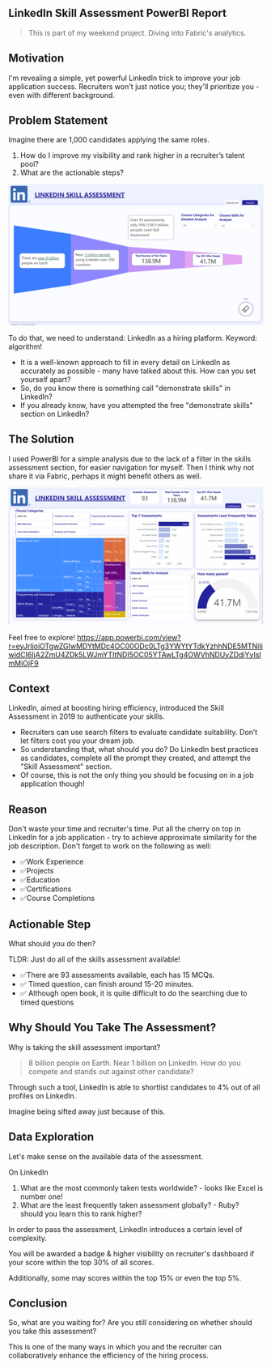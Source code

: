 ## LinkedIn Skill Assessment PowerBI Report

> This is part of my weekend project. Diving into Fabric's analytics.

## Motivation

I'm revealing a simple, yet powerful LinkedIn trick to improve your job application success. Recruiters won't just notice you; they'll prioritize you - even with different background.

## Problem Statement 

Imagine there are 1,000 candidates applying the same roles. 

1. How do I improve my visibility and rank higher in a recruiter’s talent pool?
2. What are the actionable steps?

![Alt text](PowerBI_funnel-1.PNG)

To do that, we need to understand:
LinkedIn as a hiring platform. Keyword: algorithm!
-  It is a well-known approach to fill in every detail on LinkedIn as accurately as possible - many have talked about this. How can you set yourself apart? 
- So, do you know there is something call "demonstrate skills" in LinkedIn?
- If you already know, have you attempted the free "demonstrate skills" section on LinkedIn?

## The Solution 
I used PowerBI for a simple analysis due to the lack of a filter in the skills assessment section, for easier navigation for myself. Then I think why not share it via Fabric, perhaps it might benefit others as well.

![Alt text](PowerBI_report-1.PNG) 


Feel free to explore!
https://app.powerbi.com/view?r=eyJrIjoiOTgwZGIwMDYtMDc4OC00ODc0LTg3YWYtYTdkYzhhNDE5MTNiIiwidCI6IjA2ZmU4ZDk5LWJmYTItNDI5OC05YTAwLTg4OWVhNDUyZDdjYyIsImMiOjF9


## Context 
LinkedIn, aimed at boosting hiring efficiency, introduced the Skill Assessment in 2019 to authenticate your skills. 

- Recruiters can use search filters to evaluate candidate suitability. Don’t let filters cost you your dream job.
- So understanding that, what should you do? Do LinkedIn best practices as candidates, complete all the prompt they created, and attempt the "Skill Assessment" section. 
- Of course, this is not the only thing you should be focusing on in a job application though!

## Reason
Don't waste your time and recruiter's time. Put all the cherry on top in LinkedIn for a job application - try to achieve approximate similarity for the job description. Don't forget to work on the following as well:

* ✅Work Experience
* ✅Projects
* ✅Education
* ✅Certifications
* ✅Course Completions

## Actionable Step
What should you do then?

TLDR: Just do all of the skills assessment available!

* ✅There are 93 assessments available, each has 15 MCQs. 
* ✅ Timed question, can finish around 15-20 minutes. 
* ✅ Although open book, it is quite difficult to do the searching due to timed questions

## Why Should You Take The Assessment?
Why is taking the skill assessment important?

> 8 billion people on Earth. Near 1 billion on LinkedIn. How do you compete and stands out against other candidate?

Through such a tool, LinkedIn is able to shortlist candidates to 4% out of all profiles on LinkedIn. 

Imagine being sifted away just because of this.

## Data Exploration

Let's make sense on the available  data of the assessment.

On LinkedIn
1. What are the most commonly taken tests worldwide? - looks like Excel is number one! 
2. What are the least frequently taken assessment globally? - Ruby? should you learn this to rank higher?

In order to pass the assessment, LinkedIn introduces a certain level of complexity. 

You will be awarded a badge & higher visibility on recruiter's dashboard if your score within the top 30% of all scores. 

Additionally, some may scores within the top 15% or even the top 5%.

## Conclusion
So, what are you waiting for? Are you still considering on whether should you take this assessment? 

This is one of the many ways in which you and the recruiter can collaboratively enhance the efficiency of the hiring process. 
